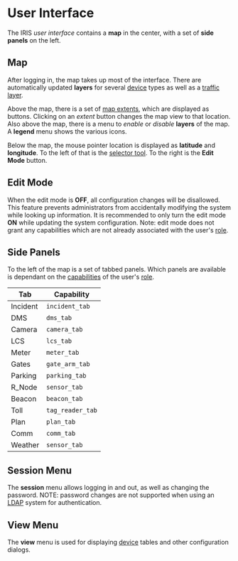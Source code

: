 # User Interface

The IRIS _user interface_ contains a **map** in the center, with a set of **side
panels** on the left.

## Map

After logging in, the map takes up most of the interface.  There are
automatically updated **layers** for several [device] types as well as a
[traffic layer].

Above the map, there is a set of [map extents], which are displayed as buttons.
Clicking on an _extent_ button changes the map view to that location.  Also
above the map, there is a menu to _enable_ or _disable_ **layers** of the map.
A **legend** menu shows the various icons.

Below the map, the mouse pointer location is displayed as **latitude** and
**longitude**.  To the left of that is the [selector tool].  To the right is the
**Edit Mode** button.

## Edit Mode

When the edit mode is **OFF**, all configuration changes will be disallowed.
This feature prevents administrators from accidentally modifying the system
while looking up information.  It is recommended to only turn the edit mode
**ON** while updating the system configuration.  Note: edit mode does not grant
any capabilities which are not already associated with the user's [role].

## Side Panels

To the left of the map is a set of tabbed panels.  Which panels are available
is dependant on the [capabilities] of the user's [role].

Tab      | Capability
---------|---------------
Incident | `incident_tab`
DMS      | `dms_tab`
Camera   | `camera_tab`
LCS      | `lcs_tab`
Meter    | `meter_tab`
Gates    | `gate_arm_tab`
Parking  | `parking_tab`
R_Node   | `sensor_tab`
Beacon   | `beacon_tab`
Toll     | `tag_reader_tab`
Plan     | `plan_tab`
Comm     | `comm_tab`
Weather  | `sensor_tab`

## Session Menu

The **session** menu allows logging in and out, as well as changing the
password.  NOTE: password changes are not supported when using an [LDAP] system
for authentication.

## View Menu

The **view** menu is used for displaying [device] tables and other configuration
dialogs.


[selector tool]: cameras.html#selector-tool
[capabilities]: users.html#capabilities
[device]: controllers.html#devices
[LDAP]: installation.html#ldap
[map extents]: mapping.html#map-extents
[role]: users.html#roles
[traffic layer]: vehicle_detection.html#traffic-layer
